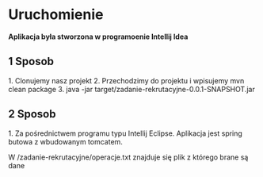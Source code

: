  
<h1> 
Uruchomienie</h1>
<p><b>Aplikacja była stworzona w programoenie Intellij Idea</b></p><p>

 
<h2> 1 Sposob</h2>
1. Clonujemy nasz projekt
2. Przechodzimy do projektu i wpisujemy mvn clean package
3. java -jar target/zadanie-rekrutacyjne-0.0.1-SNAPSHOT.jar


<h2> 2 Sposob</h2>
1. Za pośrednictwem programu typu Intellij Eclipse. Aplikacja jest spring butowa z wbudowanym tomcatem. 

W /zadanie-rekrutacyjne/operacje.txt znajduje się plik z którego brane są dane
